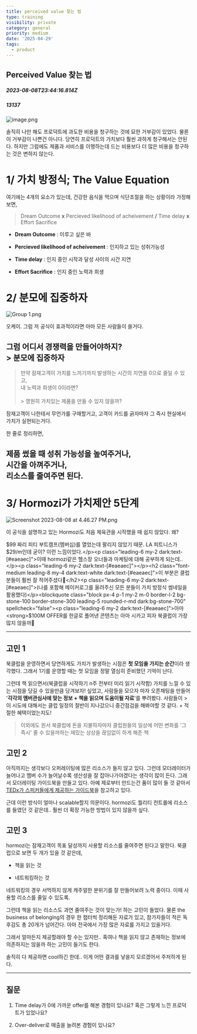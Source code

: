 ```yaml
---
title: perceived value 찾는 법
type: training
visibility: private
category: general
priority: medium
date: '2025-04-29'
tags:
  - product
---
```

## Perceived Value 찾는 법
##### 2023-08-08T23:44:16.814Z
##### 13137

<img class="rounded-lg border border-stone-200" src="https://media.disquiet.io/images/makerlog/914cb5ec0b9df7e788ee0b8416c3c77e157ad7febb4c6432403c45203fe4ce66" alt="image.png" title="image.png"><p class="leading-6 my-2 dark:text-[#eaeaec]">솔직히 나만 해도 프로덕트에 과도한 비용을 청구하는 것에 묘한 거부감이 있었다. 물론 이 거부감이 나쁜건 아니다. 당연히 프로덕트의 가치보다 훨씬 과하게 청구해서는 안된다. 하지만 그럼에도 제품과 서비스를 이행하는데 드는 비용보다 더 많은 비용을 청구하는 것은 변하지 않는다.</p><p class="leading-6 my-2 dark:text-[#eaeaec]"></p><h1 class="font-medium leading-8 my-4 dark:text-white dark:text-[#eaeaec]">1/ 가치 방정식; The Value Equation</h1><p class="leading-6 my-2 dark:text-[#eaeaec]">여기에는 4개의 요소가 있는데, 건강한 음식을 먹으며 식단조절을 하는 상황이라 가정해보면,</p><blockquote class="block px-4 p-1 my-2 m-0 border-l-2 bg-stone-100 border-stone-300 leading-5 rounded-r-md dark:bg-stone-700" spellcheck="false"><p class="leading-6 my-2 dark:text-[#eaeaec]">Dream Outcome <strong>x</strong> Percieved likelihood of acheivement <strong>/</strong> Time delay <strong>x</strong> Effort Sacrifice</p></blockquote><ul class="list-disc list-outside leading-loose my-3 pl-5 dark:text-[#eaeaec] tight" data-tight="true"><li class="leading-normal m-0 p-0 dark:text-[#eaeaec]"><p class="leading-6 my-2 dark:text-[#eaeaec]"><strong>Dream Outcome</strong> : 이루고 싶은 바</p></li><li class="leading-normal m-0 p-0 dark:text-[#eaeaec]"><p class="leading-6 my-2 dark:text-[#eaeaec]"><strong>Percieved likelihood of acheivement</strong> : 인지하고 있는 성취가능성</p></li><li class="leading-normal m-0 p-0 dark:text-[#eaeaec]"><p class="leading-6 my-2 dark:text-[#eaeaec]"><strong>Time delay</strong> : 인지 중인 시작과 달성 사이의 시간 지연</p></li><li class="leading-normal m-0 p-0 dark:text-[#eaeaec]"><p class="leading-6 my-2 dark:text-[#eaeaec]"><strong>Effort Sacrifice</strong> : 인지 중인 노력과 희생</p></li></ul><p class="leading-6 my-2 dark:text-[#eaeaec]"></p><h1 class="font-medium leading-8 my-4 dark:text-white dark:text-[#eaeaec]">2/ 분모에 집중하자</h1><img class="rounded-lg border border-stone-200" src="https://media.disquiet.io/images/makerlog/d1a71df8238dd3c84af80fb5be105a5a51ba790fc2b5b848e2c4fc4d852454de" alt="Group 1.png" title="Group 1.png"><p class="leading-6 my-2 dark:text-[#eaeaec]">오케이. 그럼 저 공식이 효과적이라면 아마 모든 사람들이 쓸거다.</p><h2 class="font-medium leading-8 my-4 dark:text-white dark:text-[#eaeaec]">그럼 어디서 경쟁력을 만들어야하지?<br>&gt; 분모에 집중하자</h2><blockquote class="block px-4 p-1 my-2 m-0 border-l-2 bg-stone-100 border-stone-300 leading-5 rounded-r-md dark:bg-stone-700" spellcheck="false"><p class="leading-6 my-2 dark:text-[#eaeaec]">만약 잠재고객이 가치를 느끼기까지 발생하는 시간의 지연을 0으로 줄일 수 있고,<br>내 노력과 희생이 0이라면?<br><br>&gt; 영원히 가치있는 제품을 만들 수 있지 않을까?</p></blockquote><p class="leading-6 my-2 dark:text-[#eaeaec]">잠재고객이 나한테서 무언가를 구매할거고, 고객이 카드를 긁자마자 그 즉시 현실에서 가치가 실현되는거다.</p><p class="leading-6 my-2 dark:text-[#eaeaec]">한 줄로 정리하면,</p><h2 class="font-medium leading-8 my-4 dark:text-white dark:text-[#eaeaec]">제품 썼을 때 성취 가능성을 높여주거나,<br>시간을 아껴주거나,<br>리소스를 줄여주면 된다.</h2><p class="leading-6 my-2 dark:text-[#eaeaec]"></p><h1 class="font-medium leading-8 my-4 dark:text-white dark:text-[#eaeaec]">3/ Hormozi가 가치제안 5단계</h1><img class="rounded-lg border border-stone-200" src="https://media.disquiet.io/images/makerlog/baacd03d937c1f4066712db203c936bfd26a204f002c83f3e929d4119f69ff7e" alt="Screenshot 2023-08-08 at 4.46.27 PM.png" title="Screenshot 2023-08-08 at 4.46.27 PM.png"><p class="leading-6 my-2 dark:text-[#eaeaec]">이 공식을 설명하고 있는 Hormozi도 처음 체육관을 시작했을 때 쉽지 않았다. 왜?</p><p class="leading-6 my-2 dark:text-[#eaeaec]">$99 짜리 피티 부트캠프(멤버십)를 열었는데 팔리지 않았기 때문. LA 피트니스가 $29/m인데 굳이? 이런 느낌이었다.</p><p class="leading-6 my-2 dark:text-[#eaeaec]">이때 hormozi같은 헬스장 오너들과 마케팅에 대해 공부하게 되는데..</p><p class="leading-6 my-2 dark:text-[#eaeaec]"></p><h2 class="font-medium leading-8 my-4 dark:text-white dark:text-[#eaeaec]">이 부분은 클럽 분들이 훨씬 잘 적어주셨다🙏</h2><p class="leading-6 my-2 dark:text-[#eaeaec]">(나를 포함해 메이커로그를 올려주신 모든 분들이 가치 방정식 썸네일을 활용했다)</p><blockquote class="block px-4 p-1 my-2 m-0 border-l-2 bg-stone-100 border-stone-300 leading-5 rounded-r-md dark:bg-stone-700" spellcheck="false"><p class="leading-6 my-2 dark:text-[#eaeaec]">아마 <strong>$100M OFFER를 한글로 풀어낸 콘텐츠</strong>는 아마 시카고 피자 북클럽이 가장 많지 않을까🥹</p></blockquote><div class="bookmark" data="{&quot;metadata&quot;:{&quot;title&quot;:&quot;Disquiet*00m Offer - Section 3 | Disquiet*&quot;,&quot;description&quot;:&quot;Hormozi는 offer의 가치를 평가하는 간단한 수식을 제시한다:이 수식을 사용하면, 아마존과 같은 기업이 성공한 이유를 이해하는 것은 꽤 간단하다. 분모를 물리적으로 가능한 한 0에 가깝게 줄여서 고객이 지각하는 가치를 무한하게 증가시킬 수 있다고 한다. 대부분 ...&quot;,&quot;language&quot;:&quot;en&quot;,&quot;type&quot;:&quot;website&quot;,&quot;url&quot;:&quot;https://disquiet.io/@shchoi22/makerlog/100m-offer-section-3&quot;,&quot;provider&quot;:&quot;disquiet&quot;,&quot;image&quot;:&quot;https://assets.disquiet.io/images/makerlog/cd4ebf18b71480b80a73671b9d778cfb0b889747b2a86fe78bb14a9897e5efa7&quot;,&quot;icon&quot;:&quot;https://disquiet.io/favicons/apple-icon-152.png&quot;}}"></div><div class="bookmark" data="{&quot;metadata&quot;:{&quot;title&quot;:&quot;[Disquiet*00M Offers] 가치는 &quot;,&quot;language&quot;:&quot;en&quot;,&quot;type&quot;:&quot;website&quot;,&quot;url&quot;:&quot;https://disquiet.io/@renee/makerlog/100-m-offers-%EA%B0%80%EC%B9%98%EB%8A%94-%EC%96%B4%EB%96%BB%EA%B2%8C-%EC%A0%84%EB%8B%AC%EB%90%98%EC%96%B4%EC%95%BC-%ED%95%98%EB%8A%94%EA%B0%80&quot;,&quot;provider&quot;:&quot;disquiet&quot;,&quot;image&quot;:&quot;https://assets.disquiet.io/images/makerlog/77164678c1c61adc5a6cbf412a9e8c030dcd51ccd914db1c9763d2e99a011ae7&quot;,&quot;icon&quot;:&quot;https://disquiet.io/favicons/apple-icon-152.png&quot;}}"></div><div class="bookmark" data="{&quot;metadata&quot;:{&quot;title&quot;:&quot;매력적인 오퍼를 만드는 4가지 | Disquiet*&quot;,&quot;description&quot;:&quot;IT 서비스 메이커들의 소셜 네트워크. 디스콰이엇에서 서로의 프로젝트를 공유해 보세요!00M Offer 의 3번째 챕터는 실제 Value 를 만드는 방법에 대해서 이야기한다. 1. Value Equation저자는 매력적인 오퍼를 만들 수 있는 방법을 명쾌하게 4가지로 정리했는데 Dream Outcome : 어떤 결과를 가져올 수 있는지 Perceiv...&quot;,&quot;language&quot;:&quot;en&quot;,&quot;type&quot;:&quot;website&quot;,&quot;url&quot;:&quot;https://disquiet.io/@makeryoung/makerlog/%EB%A7%A4%EB%A0%A5%EC%A0%81%EC%9D%B8-%EC%98%A4%ED%8D%BC%EB%A5%BC-%EB%A7%8C%EB%93%9C%EB%8A%94-4%EA%B0%80%EC%A7%80-1691485263678&quot;,&quot;provider&quot;:&quot;disquiet&quot;,&quot;image&quot;:&quot;https://assets.disquiet.io/images/makerlog/b722d79abeaa2f6daa3a3570a772ba915fe55d494d4e0fe9f1ca5b630d4b6461&quot;,&quot;icon&quot;:&quot;https://disquiet.io/favicons/apple-icon-152.png&quot;}}"></div><hr class="my-4 border-none bg-gray-300 h-[1px]"><h2 class="font-medium leading-8 my-4 dark:text-white dark:text-[#eaeaec]">고민 1</h2><p class="leading-6 my-2 dark:text-[#eaeaec]">북클럽을 운영하면서 당연하게도 가치가 발생하는 시점은 <strong>첫 모임을 가지는 순간</strong>이라 생각했다. 그래서 1기를 운영할 때는 첫 모임을 정말 열심히 준비했던 기억이 난다.</p><p class="leading-6 my-2 dark:text-[#eaeaec]">그런데 책 읽으면서(북클럽을 시작하기 n주 전부터 미리 읽기 시작함) 가치를 느낄 수 있는 시점을 당길 수 있을만큼 당겨보자! 싶었고, 사람들을 모으자 마자 오픈채팅을 만들어 '<strong>각각의 멤버관심사에 맞는 정보 + 책을 읽으며 도움이될 자료</strong>'를 뿌려봤다. 사람들이 &gt; 이 시도에 대해서는 클럽 일정의 절반이 지나갔으니 중간점검을 해봐야할 것 같다. + 적절한 혜택이었는지도!</p><blockquote class="block px-4 p-1 my-2 m-0 border-l-2 bg-stone-100 border-stone-300 leading-5 rounded-r-md dark:bg-stone-700" spellcheck="false"><p class="leading-6 my-2 dark:text-[#eaeaec]">이외에도 원서 북클럽에 돈을 지불하자마자 클럽원들의 일상에 어떤 변화를 '그 즉시' 줄 수 있을까하는 재밌는 상상을 끊임없이 하게 해준 책</p></blockquote><p class="leading-6 my-2 dark:text-[#eaeaec]"></p><h2 class="font-medium leading-8 my-4 dark:text-white dark:text-[#eaeaec]">고민 2</h2><p class="leading-6 my-2 dark:text-[#eaeaec]">아직까지는 생각보다 오퍼레이팅에 많은 리소스가 들지 않고 있다. 그런데 모더레이터가 늘어나고 멤버 수가 늘어날수록 생산성을 잘 잡아나가야겠다는 생각이 많이 든다. 그래서 모더레이팅 가이드북을 만들고 있다. 아예 제로부터 만드는건 품이 많이 들 것 같아서 <a target="_blank" rel="noopener noreferrer nofollow" class="text-blue-500 hover:text-blue-300 cursor-default no-underline text-blue-500 hover:text-blue-300 cursor-default no-underline text-blue-500 hover:text-blue-300 cursor-default no-underline text-blue-500 hover:text-blue-300 cursor-default no-underline" href="https://storage.ted.com/tedx/manuals/tedx_speaker_guide.pdf">TEDx가 스피커들에게 제공하는 가이드북</a>을 참고하고 있다.</p><p class="leading-6 my-2 dark:text-[#eaeaec]">근데 이런 방식이 얼마나 scalable할지 의문이다. hormozi도 퀄리티 컨트롤에 리소스를 들였던 것 같은데.. 훨씬 더 확장 가능한 방법이 있지 않을까 싶다.</p><p class="leading-6 my-2 dark:text-[#eaeaec]"></p><h2 class="font-medium leading-8 my-4 dark:text-white dark:text-[#eaeaec]">고민 3</h2><p class="leading-6 my-2 dark:text-[#eaeaec]">hormozi는 잠재고객이 목표 달성까지 사용할 리소스를 줄여주면 된다고 말한다. 북클럽으로 보면 두 개가 있을 것 같은데,</p><ul class="list-disc list-outside leading-loose my-3 pl-5 dark:text-[#eaeaec] tight" data-tight="true"><li class="leading-normal m-0 p-0 dark:text-[#eaeaec]"><p class="leading-6 my-2 dark:text-[#eaeaec]">책을 읽는 것</p></li><li class="leading-normal m-0 p-0 dark:text-[#eaeaec]"><p class="leading-6 my-2 dark:text-[#eaeaec]">네트워킹하는 것</p></li></ul><p class="leading-6 my-2 dark:text-[#eaeaec]">네트워킹의 경우 서먹하지 않게 캐주얼한 분위기를 잘 만들어보려 노력 중이다. 이때 사용할 리소스를 줄일 수 있도록.</p><p class="leading-6 my-2 dark:text-[#eaeaec]">그런데 책을 읽는 리소스도 과연 줄여주는 것이 맞는가! 하는 고민이 들었다. 물론 the business of belonging의 경우 한 챕터씩 정리해둔 자료가 있고, 참가자들이 적은 독후감도 총 20개가 넘어간다. 아마 전국에서 가장 많은 자료를 가지고 있을거다.</p><p class="leading-6 my-2 dark:text-[#eaeaec]">그래서 얼마든지 제공할래야 할 수는 있지만.. 혹여나 책을 읽지 않고 존재하는 정보에 의존하지는 않을까 하는 고민이 들기도 한다.</p><p class="leading-6 my-2 dark:text-[#eaeaec]">솔직히 다 제공하면 cool하긴 한데.. 이게 어떤 결과를 낳을지 모르겠어서 주저하게 된다.</p><hr class="my-4 border-none bg-gray-300 h-[1px]"><h2 class="font-medium leading-8 my-4 dark:text-white dark:text-[#eaeaec]">질문</h2><ol class="list-decimal list-outside leading-loose my-3 pl-5 dark:text-[#eaeaec] tight" data-tight="true"><li class="leading-normal m-0 p-0 dark:text-[#eaeaec]"><p class="leading-6 my-2 dark:text-[#eaeaec]">Time delay가 0에 가까운 offer를 해본 경험이 있나요? 혹은 그렇게 느낀 프로덕트가 있었나요?</p></li><li class="leading-normal m-0 p-0 dark:text-[#eaeaec]"><p class="leading-6 my-2 dark:text-[#eaeaec]">Over-deliver로 매출을 늘려본 경험이 있나요?</p></li></ol><p class="leading-6 my-2 dark:text-[#eaeaec]"></p><p class="leading-6 my-2 dark:text-[#eaeaec]"></p><p class="leading-6 my-2 dark:text-[#eaeaec]"></p>
